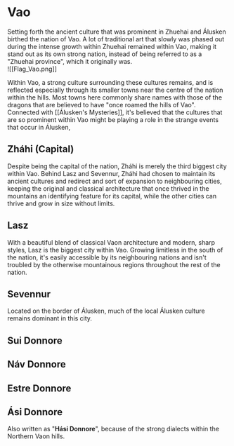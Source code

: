 # Vao
Setting forth the ancient culture that was prominent in Zhuehai and Álusken birthed the nation of Vao. A lot of traditional art that slowly was phased out during the intense growth within Zhuehai remained within Vao, making it stand out as its own strong nation, instead of being referred to as a "Zhuehai province", which it originally was. \
![[Flag_Vao.png]]

Within Vao, a strong culture surrounding these cultures remains, and is reflected especially through its smaller towns near the centre of the nation within the hills. Most towns here commonly share names with those of the dragons that are believed to have "once roamed the hills of Vao". Connected with [[Álusken's Mysteries]], it's believed that the cultures that are so prominent within Vao might be playing a role in the strange events that occur in Álusken, 
## Zháhi (Capital)
Despite being the capital of the nation, Zháhi is merely the third biggest city within Vao. Behind Lasz and Sevennur, Zháhi had chosen to maintain its ancient cultures and redirect and sort of expansion to neighbouring cities, keeping the original and classical architecture that once thrived in the mountains an identifying feature for its capital, while the other cities can thrive and grow in size without limits.
## Lasz
With a beautiful blend of classical Vaon architecture and modern, sharp styles, Lasz is the biggest city within Vao. Growing limitless in the south of the nation, it's easily accessible by its neighbouring nations and isn't troubled by the otherwise mountainous regions throughout the rest of the nation.
## Sevennur
Located on the border of Álusken, much of the local Álusken culture remains dominant in this city.

## Sui Donnore

## Náv Donnore

## Estre Donnore

## Ási Donnore
Also written as "**Hási Donnore**", because of the strong dialects within the Northern Vaon hills.